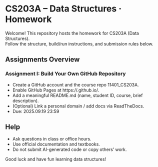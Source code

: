 # CS203A – Data Structures · Homework
Welcome! This repository hosts the homework for CS203A (Data Structures).  
Follow the structure, build/run instructions, and submission rules below.  

## Assignments Overview
### Assignment I: Build Your Own GitHub Repository
- Create a GitHub account and the course repo 11401_CS203A.
- Enable GitHub Pages at https://<username>.github.io/.
- Add a meaningful README.md (name, student ID, course, brief description).
- (Optional) Link a personal domain / add docs via ReadTheDocs.
- Due: 2025.09.19 23:59

## Help
- Ask questions in class or office hours.
- Use official documentation and textbooks.
- Do not submit AI-generated code or copy others’ work.

Good luck and have fun learning data structures!  